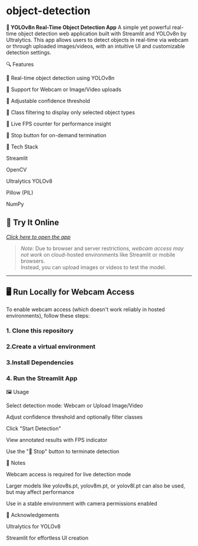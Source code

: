 # object-detection
**🎯 YOLOv8n Real-Time Object Detection App**
A simple yet powerful real-time object detection web application built with Streamlit and YOLOv8n by Ultralytics. This app allows users to detect objects in real-time via webcam or through uploaded images/videos, with an intuitive UI and customizable detection settings.

🔍 Features

🚀 Real-time object detection using YOLOv8n

🎥 Support for Webcam or Image/Video uploads

🎯 Adjustable confidence threshold

🧠 Class filtering to display only selected object types

📸 Live FPS counter for performance insight

🛑 Stop button for on-demand termination

🧰 Tech Stack

Streamlit

OpenCV

Ultralytics YOLOv8

Pillow (PIL)

NumPy

## 🚀 Try It Online

*[Click here to open the app]((https://object-detection-28.streamlit.app/))*

> *Note:* Due to browser and server restrictions, *webcam access may not work* on cloud-hosted environments like Streamlit or mobile browsers.  
> Instead, you can upload images or videos to test the model.

---

## 🖥 Run Locally for Webcam Access

To enable webcam access (which doesn't work reliably in hosted environments), follow these steps:


### 1. Clone this repository
### 2.Create a virtual environment
### 3.Install Dependencies
### 4. Run the Streamlit App

🖼️ Usage

Select detection mode: Webcam or Upload Image/Video

Adjust confidence threshold and optionally filter classes

Click "Start Detection"

View annotated results with FPS indicator

Use the "🛑 Stop" button to terminate detection

📌 Notes

Webcam access is required for live detection mode

Larger models like yolov8s.pt, yolov8m.pt, or yolov8l.pt can also be used, but may affect performance

Use in a stable environment with camera permissions enabled


🙌 Acknowledgements


Ultralytics for YOLOv8

Streamlit for effortless UI creation

